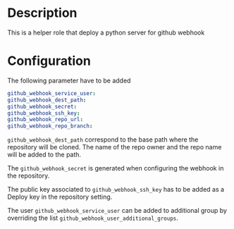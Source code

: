 # Description 

This is a helper role that deploy a python server for github webhook

# Configuration

The following parameter have to be added

```yaml
github_webhook_service_user:
github_webhook_dest_path:
github_webhook_secret:
github_webhook_ssh_key:
github_webhook_repo_url:
github_webhook_repo_branch:
```

`github_webhook_dest_path` correspond to the base path where the repository will be cloned. The name of the repo owner and the repo name will be added to the path.


The `github_webhook_secret` is generated when configuring the webhook in the repository.

The public key associated to `github_webhook_ssh_key` has to be added as a Deploy key in the repository setting.

The user `github_webhook_service_user` can be added to additional group by overriding the list `github_webhook_user_additional_groups`.
